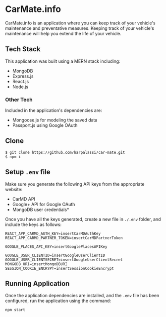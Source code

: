 # CarMate.info

CarMate.info is an application where you can keep track of your vehicle's maintenance and preventative measures. Keeping track of your vehicle's maintenance will help you extend the life of your vehicle.

## Tech Stack

This application was built using a MERN stack including:

- MongoDB
- Express.js
- React.js
- Node.js

### Other Tech

Included in the application's dependencies are:

- Mongoose.js for modeling the saved data
- Passport.js using Google OAuth

## Clone

```shell
$ git clone https://github.com/harpalassi/car-mate.git
$ npm i
```

## Setup `.env` file

Make sure you generate the following API keys from the appropriate website:

- CarMD API
- Google+ API for Google OAuth
- MongoDB user credentials\*

Once you have all the keys generated, create a new file in `./.env` folder, and include the keys as follows:

```env
REACT_APP_CARMD_AUTH_KEY=insertCarMDAuthKey
REACT_APP_CARMD_PARTNER_TOKEN=insertCarMDPartnerToken

GOOGLE_PLACES_API_KEY=insertGooglePlacesAPIKey

GOOGLE_USER_CLIENTID=insertGoogleUserClientID
GOOGLE_USER_CLIENTSECRET=insertGoogleUserClientSecret
MONGODB_URI=insertMongoDBURI
SESSION_COOKIE_ENCRYPT=insertSessionCookieEncrypt
```

## Running Application

Once the application dependencies are installed, and the `.env` file has been configured, run the application using the command:

```shell
npm start
```
